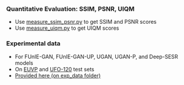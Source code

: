
### Quantitative Evaluation: SSIM, PSNR, UIQM
- Use [measure_ssim_psnr.py](measure_ssim_psnr) to get SSIM and PSNR scores
- Use [measure_uiqm.py](measure_uiqm) to get UIQM scores

### Experimental data 
- For FUnIE-GAN, FUnIE-GAN-UP, UGAN, UGAN-P, and Deep-SESR models
- On [EUVP](http://irvlab.cs.umn.edu/resources/euvp-dataset) and [UFO-120](http://irvlab.cs.umn.edu/resources/ufo-120-dataset) test sets
- [Provided here (on exp_data folder)](https://drive.google.com/drive/folders/1ZEql33CajGfHHzPe1vFxUFCMcP0YbZb3?usp=sharing) 



